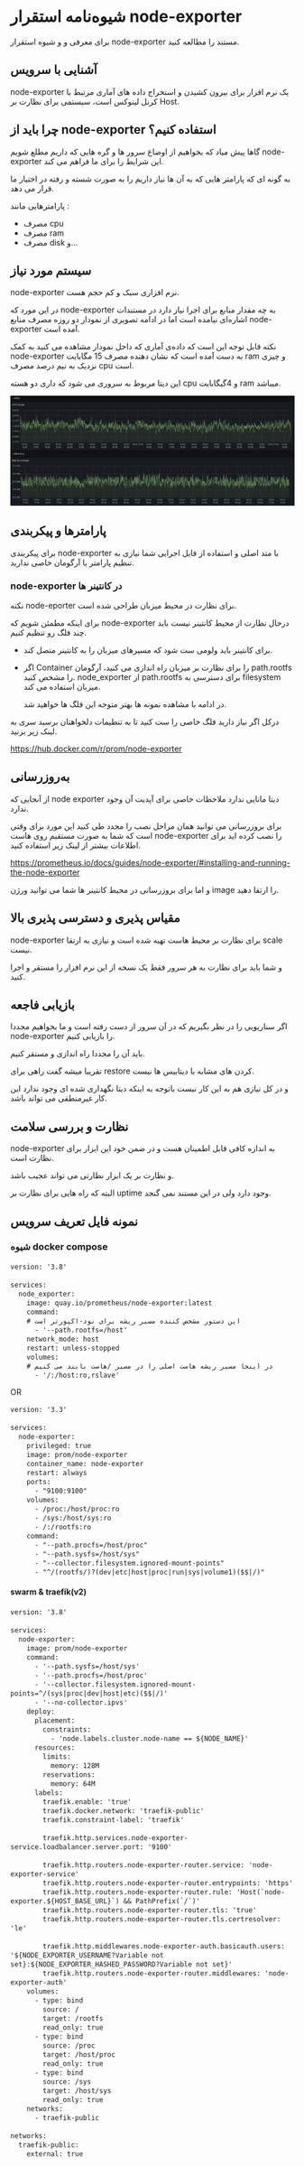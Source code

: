 # شیوه‌نامه استقرار node-exporter

برای معرفی و و شیوه استقرار node-exporter مستند را مطالعه کنید.

## آشنایی با سرویس

node-exporter یک نرم افزار برای بیرون کشیدن و استخراج داده های آماری مرتبط با کرنل لینوکس است،
سیستمی برای نظارت بر Host.

## چرا باید از node-exporter استفاده کنیم؟

گاها پیش میاد که بخواهیم از اوضاع سرور ها و گره هایی که داریم مطلع شویم
node-exporter
این شرایط را برای ما فراهم می کند.

به گونه ای که پارامتر هایی که به آن ها نیاز داریم را به صورت شسته و رفته در اختیار ما قرار می دهد.

پارامترهایی مانند :

- مصرف cpu
- مصرف ram
- مصرف disk
  و...

## سیستم مورد نیاز

node-exporter
نرم افزاری سبک و کم حجم هست.

در این مورد که
node-exporter
به چه مقدار منابع برای اجرا نیاز دارد در مستندات اشاره‌ای نیامده است اما در ادامه تصویری از نمودار دو روزه مصرف منابع node-exporter آمده است.

نکته قابل توجه این است که داده‌ی آماری که داخل نمودار مشاهده می کنید به کمک node-exporter به دست آمده است
که نشان دهنده مصرف 15 مگابایت ram و چیزی نزدیک به نیم درصد مصرف cpu است.

این دیتا مربوط به سروری می شود که داری دو هسته cpu و 4گیگابایت ram میباشد.

![مانیتور node-exporter](../../../static/img/deployment-node-exporter-guideline/Screenshot2024-04-25T14-41-22.png 'node-exporter system requierments')

## پارامتر‌ها و پیکربندی

برای پیکربندی
node-exporter
با متد اصلی و استفاده از فایل اجرایی شما نیازی به تنظیم پارامتر یا آرگومان خاصی ندارید.

### node-exporter در کانتینر ها

نکته
node-eporter
برای نظارت در محیط میزبان طراحی شده است.

برای اینکه مطمئن شویم که
node-exporter
درحال نظارت از محیط کانتینر نیست باید چند فلگ رو تنظیم کنیم.

- برای کانتینر باید ولومی ست شود که
  مسیرهای
  میزبان را به کانتینر متصل کند.

- اگر Container را برای نظارت بر میزبان راه اندازی می کنید، آرگومان path.rootfs را مشخص کنید.
  node_exporter از path.rootfs برای دسترسی به filesystem میزبان استفاده می کند.

  در ادامه با مشاهده نمونه ها بهتر متوجه این فلگ ها خواهید شد.

درکل اگر نیاز دارید فلگ خاصی را ست کنید تا به تنظیمات دلخواهتان برسید سری به لینک زیر بزنید.

https://hub.docker.com/r/prom/node-exporter

## به‌روزرسانی

از آنجایی که node exporter
دیتا مانایی ندارد ملاحظات خاصی برای آپدیت آن وجود ندارد.

برای بروزرسانی می توانید همان مراحل نصب را مجدد طی کنید این مورد برای وقتی است که شما به صورت مستقیم روی هاست node-exporter را نصب کرده اید
برای اطلاعات بیشتر از لینک زیر استفاده کنید.

https://prometheus.io/docs/guides/node-exporter/#installing-and-running-the-node-exporter

و اما برای بروزرسانی در محیط کانتینر ها شما می توانید ورژن image را ارتقا دهید.

## مقیاس پذیری و دسترسی پذیری بالا

node-exporter
برای نظارت بر محیط هاست تهیه شده است و نیازی به ارتقا scale نیست.

و شما باید برای نظارت به هر سرور فقط یک نسخه از این نرم افزار را مستقر و اجرا کنید.

## بازیابی فاجعه

اگر سناریویی را در نظر بگیریم که در آن سرور از دست رفته است و ما بخواهیم مجددا
node-exporter
را بازیابی کنیم.

باید آن را مجددا راه اندازی و مستقر کنیم.

تقریبا میشه گفت راهی برای restore کردن های مشابه با دیتابیس ها نیست.

و در کل نیازی هم به این کار نیست باتوجه به اینکه دیتا نگهداری شده ای وجود ندارد این کار غیرمنطقی می تواند باشد.

## نظارت و بررسی سلامت

node-exporter
به اندازه کافی قابل اطمینان هست و در ضمن خود این ابزار برای نظارت است.

و نظارت بر یک ابزار نظارتی می تواند عجیب باشد.

البته که راه هایی برای نظارت بر uptime
وجود دارد ولی در این مستند نمی گنجد.

## نمونه فایل تعریف سرویس

### شیوه docker compose

```
version: '3.8'

services:
  node_exporter:
    image: quay.io/prometheus/node-exporter:latest
    command:
    # این دستور مشخص کننده مسیر ریشه برای نود-اکپورتر است
      - '--path.rootfs=/host'
    network_mode: host
    restart: unless-stopped
    volumes:
    # در اینجا مسیر ریشه هاست اصلی را در مسیر /هاست بایند می کنیم
      - '/:/host:ro,rslave'
```

OR

```
version: '3.3'

services:
  node-exporter:
    privileged: true
    image: prom/node-exporter
    container_name: node-exporter
    restart: always
    ports:
      - "9100:9100"
    volumes:
      - /proc:/host/proc:ro
      - /sys:/host/sys:ro
      - /:/rootfs:ro
    command:
      - "--path.procfs=/host/proc"
      - "--path.sysfs=/host/sys"
      - "--collector.filesystem.ignored-mount-points"
      - "^/(rootfs/)?(dev|etc|host|proc|run|sys|volume1)($$|/)"
```

#### swarm & traefik(v2)

```
version: '3.8'

services:
  node-exporter:
    image: prom/node-exporter
    command:
      - '--path.sysfs=/host/sys'
      - '--path.procfs=/host/proc'
      - '--collector.filesystem.ignored-mount-points=^/(sys|proc|dev|host|etc)($$|/)'
      - '--no-collector.ipvs'
    deploy:
      placement:
        constraints:
          - 'node.labels.cluster.node-name == ${NODE_NAME}'
      resources:
        limits:
          memory: 128M
        reservations:
          memory: 64M
      labels:
        traefik.enable: 'true'
        traefik.docker.network: 'traefik-public'
        traefik.constraint-label: 'traefik'

        traefik.http.services.node-exporter-service.loadbalancer.server.port: '9100'

        traefik.http.routers.node-exporter-router.service: 'node-exporter-service'
        traefik.http.routers.node-exporter-router.entrypoints: 'https'
        traefik.http.routers.node-exporter-router.rule: 'Host(`node-exporter.${HOST_BASE_URL}`) && PathPrefix(`/`)'
        traefik.http.routers.node-exporter-router.tls: 'true'
        traefik.http.routers.node-exporter-router.tls.certresolver: 'le'

        traefik.http.middlewares.node-exporter-auth.basicauth.users: '${NODE_EXPORTER_USERNAME?Variable not set}:${NODE_EXPORTER_HASHED_PASSWORD?Variable not set}'
        traefik.http.routers.node-exporter-router.middlewares: 'node-exporter-auth'
    volumes:
      - type: bind
        source: /
        target: /rootfs
        read_only: true
      - type: bind
        source: /proc
        target: /host/proc
        read_only: true
      - type: bind
        source: /sys
        target: /host/sys
        read_only: true
    networks:
      - traefik-public

networks:
  traefik-public:
    external: true

```
